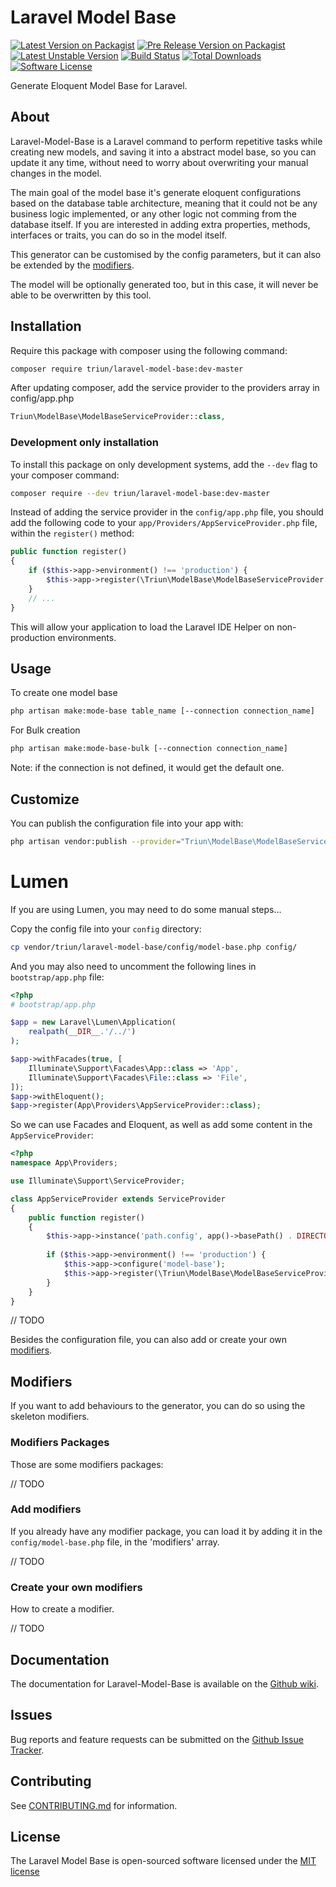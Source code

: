 # Laravel Model Base

[![Latest Version on Packagist][ico-version]][link-packagist]
[![Pre Release Version on Packagist][ico-pre-release]][link-packagist]
[![Latest Unstable Version][ico-unstable]][link-packagist]
[![Build Status][ico-travis]][link-travis]
[![Total Downloads][ico-downloads]][link-downloads]
[![Software License][ico-license]](LICENSE.md)

Generate Eloquent Model Base for Laravel.

## About

Laravel-Model-Base is a Laravel command to perform repetitive tasks while creating new models, and saving it into a abstract model base, so you can update it any time, without need to worry about overwriting your manual changes in the model.

The main goal of the model base it's generate eloquent configurations based on the database table architecture, meaning that it could not be any business logic implemented, or any other logic not comming from the database itself. If you are interested in adding extra properties, methods, interfaces or traits, you can do so in the model itself.

This generator can be customised by the config parameters, but it can also be extended by the [modifiers](#modifiers). 

The model will be optionally generated too, but in this case, it will never be able to be overwritten by this tool.

## Installation

Require this package with composer using the following command:

```bash
composer require triun/laravel-model-base:dev-master
```

After updating composer, add the service provider to the providers array in config/app.php

```php
Triun\ModelBase\ModelBaseServiceProvider::class,
```

### Development only installation

To install this package on only development systems, add the `--dev` flag to your composer command:

```bash
composer require --dev triun/laravel-model-base:dev-master
```

Instead of adding the service provider in the `config/app.php` file, you should add the following code to your `app/Providers/AppServiceProvider.php` file, within the `register()` method:

```php
public function register()
{
    if ($this->app->environment() !== 'production') {
        $this->app->register(\Triun\ModelBase\ModelBaseServiceProvider::class);
    }
    // ...
}
```

This will allow your application to load the Laravel IDE Helper on non-production environments.

## Usage

To create one model base

```bash
php artisan make:mode-base table_name [--connection connection_name]
```

For Bulk creation

```bash
php artisan make:mode-base-bulk [--connection connection_name]
```

Note: if the connection is not defined, it would get the default one.

## Customize

You can publish the configuration file into your app with:

```bash
php artisan vendor:publish --provider="Triun\ModelBase\ModelBaseServiceProvider" --tag=config
```

# Lumen

If you are using Lumen, you may need to do some manual steps...

Copy the config file into your `config` directory:

```bash
cp vendor/triun/laravel-model-base/config/model-base.php config/
```

And you may also need to uncomment the following lines in `bootstrap/app.php` file:

```php
<?php
# bootstrap/app.php

$app = new Laravel\Lumen\Application(
    realpath(__DIR__.'/../')
);

$app->withFacades(true, [
    Illuminate\Support\Facades\App::class => 'App',
    Illuminate\Support\Facades\File::class => 'File',
]);
$app->withEloquent();
$app->register(App\Providers\AppServiceProvider::class);
```

So we can use Facades and Eloquent, as well as add some content in the `AppServiceProvider`:

```php
<?php
namespace App\Providers;

use Illuminate\Support\ServiceProvider;

class AppServiceProvider extends ServiceProvider
{
    public function register()
    {
        $this->app->instance('path.config', app()->basePath() . DIRECTORY_SEPARATOR . 'config');
        
        if ($this->app->environment() !== 'production') {
            $this->app->configure('model-base');
            $this->app->register(\Triun\ModelBase\ModelBaseServiceProvider::class);
        }
    }
}
```

// TODO

Besides the configuration file, you can also add or create your own [modifiers](#modifiers).

## Modifiers

If you want to add behaviours to the generator, you can do so using the skeleton modifiers.

### Modifiers Packages

Those are some modifiers packages:

// TODO

### Add modifiers

If you already have any modifier package, you can load it by adding it in the `config/model-base.php` file, in the 'modifiers' array.

// TODO

### Create your own modifiers

How to create a modifier.

// TODO

## Documentation

The documentation for Laravel-Model-Base is available on the [Github wiki](https://github.com/Triun/laravel-model-base/wiki).

## Issues
   
Bug reports and feature requests can be submitted on the [Github Issue Tracker](https://github.com/Triun/laravel-model-base/issues).

## Contributing

See [CONTRIBUTING.md](CONTRIBUTING.md) for information.

## License

The Laravel Model Base is open-sourced software licensed under the [MIT license](http://opensource.org/licenses/MIT)


[ico-version]: https://img.shields.io/packagist/v/triun/laravel-model-base.svg
[ico-pre-release]: https://img.shields.io/packagist/vpre/triun/laravel-model-base.svg
[ico-license]: https://img.shields.io/badge/license-MIT-brightgreen.svg?style=flat-square
[ico-travis]: https://travis-ci.org/Triun/laravel-model-base.svg?branch=master
[ico-code-quality]: https://img.shields.io/scrutinizer/g/triun/laravel-model-base.svg?style=flat-square
[ico-downloads]: https://img.shields.io/packagist/dt/triun/laravel-model-base.svg?style=flat-square
[ico-unstable]: https://poser.pugx.org/triun/laravel-model-base/v/unstable

[link-packagist]: https://packagist.org/packages/triun/laravel-model-base
[link-travis]: https://travis-ci.org/Triun/laravel-model-base
[link-downloads]: https://packagist.org/packages/triun/laravel-model-base
[link-author]: https://github.com/triun